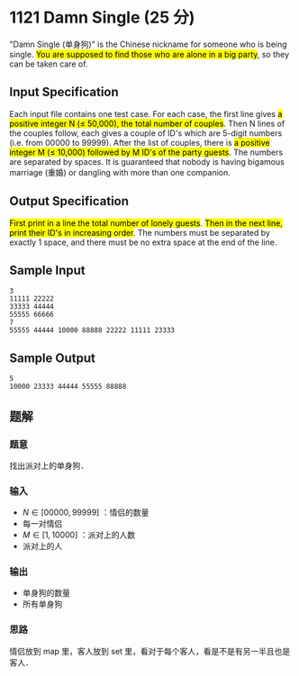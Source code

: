 # 1121 Damn Single (25 分)

"Damn Single (单身狗)" is the Chinese nickname for someone who is being single. <mark>You are supposed to find those who are alone in a big party</mark>, so they can be taken care of.

## Input Specification

Each input file contains one test case. For each case, the first line gives <mark>a positive integer N ($\le$ 50,000), the total number of couples</mark>. Then N lines of the couples follow, each gives a couple of ID's which are 5-digit numbers (i.e. from 00000 to 99999). After the list of couples, there is <mark>a positive integer M ($\le$ 10,000) followed by M ID's of the party guests</mark>. The numbers are separated by spaces. It is guaranteed that nobody is having bigamous marriage (重婚) or dangling with more than one companion.

## Output Specification

<mark>First print in a line the total number of lonely guests</mark>. <mark>Then in the next line, print their ID's in increasing order</mark>. The numbers must be separated by exactly 1 space, and there must be no extra space at the end of the line.

## Sample Input

    3
    11111 22222
    33333 44444
    55555 66666
    7
    55555 44444 10000 88888 22222 11111 23333

## Sample Output

    5
    10000 23333 44444 55555 88888

## 题解

### 题意

找出派对上的单身狗．

### 输入

- $N\in [00000,99999]$ ：情侣的数量
- 每一对情侣
- $M\in [1, 10000]$ ：派对上的人数
- 派对上的人

### 输出

- 单身狗的数量
- 所有单身狗

### 思路

情侣放到 map 里，客人放到 set 里，看对于每个客人，看是不是有另一半且也是客人．
